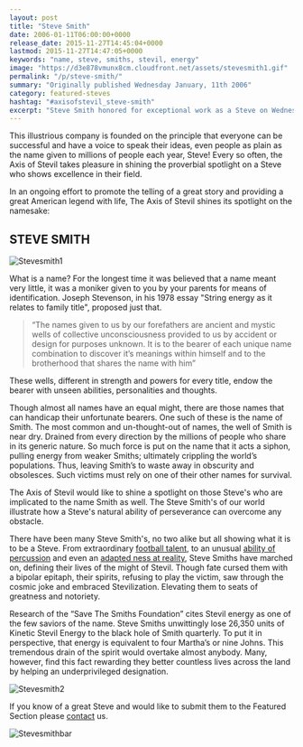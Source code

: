 ```yaml
---
layout: post
title: "Steve Smith"
date: 2006-01-11T06:00:00+0000
release_date: 2015-11-27T14:45:04+0000
lastmod: 2015-11-27T14:47:05+0000
keywords: "name, steve, smiths, stevil, energy"
image: "https://d3e878vmunx8cm.cloudfront.net/assets/stevesmith1.gif"
permalink: "/p/steve-smith/"
summary: "Originally published Wednesday January, 11th 2006"
category: featured-steves
hashtag: "#axisofstevil_steve-smith"
excerpt: "Steve Smith honored for exceptional work as a Steve on Wednesday January, 11th 2006"
---
```


[id_1]: https://d3e878vmunx8cm.cloudfront.net/assets/stevesmith1.gif "Stevesmith1"[id_2]: https://d3e878vmunx8cm.cloudfront.net/assets/stevesmith2.gif "Stevesmith2"[id_3]: https://d3e878vmunx8cm.cloudfront.net/assets/stevesmithmural.gif "Stevesmithbar"
This illustrious company is founded on the principle that everyone can be successful and have a voice to speak their ideas, even people as plain as the name given to millions of people each year, Steve! Every so often, the Axis of Stevil takes pleasure in shining the proverbial spotlight on a Steve who shows excellence in their field.

In an ongoing effort to promote the telling of a great story and providing a great American legend with life, The Axis of Stevil shines its spotlight on the namesake:

## STEVE SMITH ##

![Stevesmith1][id_1]

What is a name? For the longest time it was believed that a name meant very little, it was a moniker given to you by your parents for means of identification. Joseph Stevenson, in his 1978 essay "String energy as it relates to family title", proposed just that.

> “The names given to us by our forefathers are ancient and mystic wells of collective unconsciousness provided to us by accident or design for purposes unknown. It is to the bearer of each unique name combination to discover it’s meanings within himself and to the brotherhood that shares the name with him”

These wells, different in strength and powers for every title, endow the bearer with unseen abilities, personalities and thoughts.

Though almost all names have an equal might, there are those names that can handicap their unfortunate bearers. One such of these is the name of Smith. The most common and un-thought-out of names, the well of Smith is near dry. Drained from every direction by the millions of people who share in its generic nature. So much force is put on the name that it acts a siphon, pulling energy from weaker Smiths; ultimately crippling the world’s populations. Thus, leaving Smith’s to waste away in obscurity and obsolesces. Such victims must rely on one of their other names for survival.

The Axis of Stevil would like to shine a spotlight on those Steve's who are implicated to the name Smith as well. The Steve Smith's of our world illustrate how a Steve's natural ability of perseverance can overcome any obstacle.

There have been many Steve Smith's, no two alike but all showing what it is to be a Steve. From extraordinary [football talent](http://www.nfl.com/players/playerpage/235157 "football talent"), to an unusual [ability of percussion](http://www.vitalinformation.com/steve/ "ability of percussion") and even an [adapted ness at reality](http://www.stevesmith.com/ "adapted ness at reality"), Steve Smiths have marched on, defining their lives of the might of Stevil. Though fate cursed them with a bipolar epitaph, their spirits, refusing to play the victim, saw through the cosmic joke and embraced Stevilization. Elevating them to seats of greatness and notoriety. 

Research of the “Save The Smiths Foundation” cites Stevil energy as one of the few saviors of the name. Steve Smiths unwittingly lose 26,350 units of Kinetic Stevil Energy to the black hole of Smith quarterly. To put it in perspective, that energy is equivalent to four Martha’s or nine Johns. This tremendous drain of the spirit would overtake almost anybody. Many, however, find this fact rewarding they better countless lives across the land by helping an underprivileged designation. 

![Stevesmith2][id_2]

If you know of a great Steve and would like to submit them to the Featured Section please [contact](/contact) us.

![Stevesmithbar][id_3]
